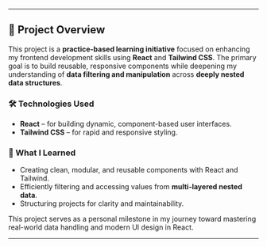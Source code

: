 
---

## 📘 Project Overview

This project is a **practice-based learning initiative** focused on enhancing my frontend development skills using **React** and **Tailwind CSS**. The primary goal is to build reusable, responsive components while deepening my understanding of **data filtering and manipulation** across **deeply nested data structures**.

### 🛠️ Technologies Used

* **React** – for building dynamic, component-based user interfaces.
* **Tailwind CSS** – for rapid and responsive styling.

### 🎯 What I Learned

* Creating clean, modular, and reusable components with React and Tailwind.
* Efficiently filtering and accessing values from **multi-layered nested data**.
* Structuring projects for clarity and maintainability.

This project serves as a personal milestone in my journey toward mastering real-world data handling and modern UI design in React.

---


